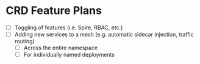 # CRD Feature Plans

- [ ] Toggling of features (i.e. Spire, RBAC, etc.)
- [ ] Adding new services to a mesh (e.g. automatic sidecar injection, traffic routing)
  - [ ] Across the entire namespace
  - [ ] For individually named deployments
